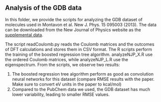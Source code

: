 ## Analysis of the GDB data

In this folder, we provide the scripts for analyzing the GDB dataset of molecules used in Montavon et al. New J. Phys. 15 095003 (2013).
The data can be downloaded from the New Journal of Physics website as the [supplemental data](http://iopscience.iop.org/1367-2630/15/9/095003/media).

The script readCoulomb.py reads the Coulomb matrices and the outcomes of DFT calculations and stores them in CSV format. 
The R scripts perform the training of the boosted regression tree algorithm. analyzeNJP_X.R use the ordered Coulomb matrices,
while analyzeNJP_L.R use the eigenspectrum. From the scripts, we observe two results:

1. The boosted regression tree algorithm perform as good as convolution neural networks for this dataset (compare RMSE results with the paper. Make sure to convert eV units in the paper to kcal/mol)
2. Compared to the PubChem data we used, the GDB dataset has much lower variability, leading to smaller RMSE values.
